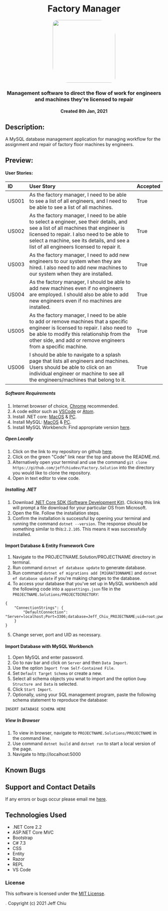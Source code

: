 <div align="center">

# Factory Manager

</div>

<div align="center">
<img src="https://github.com/jeffchiudev.png" width="200px" height="auto" style="border-radius: 15px 50px;">

</div>
<h3 align="center">Management software to direct the flow of work for engineers and machines they're licensed to repair </h3>
<h4 align="center">Created 8th Jan, 2021</h4>


## Description:
A MySQL database management application for managing workflow for the assignment and repair of factory floor machines by engineers.  

## Preview:

#### User Stories:
| ID | User Story | Accepted |
| :-------- | :------ | :------- |
| US001 | As the factory manager, I need to be able to see a list of all engineers, and I need to be able to see a list of all machines. | True |
| US002 | As the factory manager, I need to be able to select a engineer, see their details, and see a list of all machines that engineer is licensed to repair. I also need to be able to select a machine, see its details, and see a list of all engineers licensed to repair it. | True |
| US003 | As the factory manager, I need to add new engineers to our system when they are hired. I also need to add new machines to our system when they are installed. | True |
| US004 | As the factory manager, I should be able to add new machines even if no engineers are employed. I should also be able to add new engineers even if no machines are installed. | True |
| US005 | As the factory manager, I need to be able to add or remove machines that a specific engineer is licensed to repair. I also need to be able to modify this relationship from the other side, and add or remove engineers from a specific machine. | True |
| US006 | I should be able to navigate to a splash page that lists all engineers and machines. Users should be able to click on an individual engineer or machine to see all the engineers/machines that belong to it. | True |

##### Software Requirements

1. Internet browser of choice, [Chrome](https://www.google.com/chrome/?brand=CHBD&brand=FHFK&gclid=CjwKCAiA_9r_BRBZEiwAHZ_v19Z0_XYzZ8NiG2AyZJ9A8ZVQjOBCYIuyRcS3Muc41TZCA_PL0n3s6hoCiaEQAvD_BwE&gclsrc=aw.ds) recommended.
2. A code editor such as [VSCode](https://code.visualstudio.com/) or [Atom](https://atom.io/).
3. Install .NET core: [MacOS](https://dotnet.microsoft.com/download/thank-you/dotnet-sdk-2.2.106-macos-x64-installer) & [PC](https://dotnet.microsoft.com/download/thank-you/dotnet-sdk-2.2.203-windows-x64-installer).
4. Install MySQL: [MacOS](https://dev.mysql.com/downloads/file/?id=484914) & [PC](https://dev.mysql.com/downloads/file/?id=484919).
5. Install MySQL Workbench: Find appropriate version [here](https://dev.mysql.com/downloads/workbench/).

##### Open Locally

1. Click on the link to my repository on github [here](https://github.com/jeffchiudev/Factory.Solution). 
2. Click on the green "Code" link near the top and above the README.md.
3. Alternatively open your terminal and use the command `git clone https://github.com/jeffchiudev/Factory.Solution` into the directory you would like to clone the repository.
4. Open in text editor to view code.

##### Installing .NET

1. Download [.NET Core SDK (Software Development Kit)](https://dotnet.microsoft.com/download/thank-you/dotnet-sdk-2.2.106-macos-x64-installer). Clicking this link will prompt a file download for your particular OS from Microsoft.
2. Open the file. Follow the installation steps.
3. Confirm the installation is successful by opening your terminal and running the command `dotnet --version`. The response should be something similar to this:`2.2.105`. This means it was successfully installed.

#### Import Database & Entity Framework Core
1. Navigate to the PROJECTNAME.Solution/PROJECTNAME directory in terminal.
2. Run command `dotnet ef database update` to generate database.
3. Run command `dotnet ef migrations add [MIGRATIONNAME]` and `dotnet ef database update` if you're making changes to the database. 
4. To access your database that you've set up in MySQL workbench add the following code into a `appsettings.json` file in the `PROJECTNAME.Solutions/PROJECTDIRECTORY`:

```
{
    "ConnectionStrings": {
        "DefaultConnection": "Server=localhost;Port=3306;database=Jeff_Chiu_PROJECTNAME;uid=root;pwd=YourPassword;"
    }
}
```
5. Change server, port and UID as necessary.  

#### Import Database with MySQL Workbench
1. Open MySQL and enter password.
2. Go to nav bar and click on `Server` and then `Data Import`.
3. Use the option `Import from Self-Contained File`.
4. Set `Default Target Schema` or create a new.
5. Select all schema objects you wnat to import and the option `Dump Structure and Data` is selected.
6. Click `Start Import`.
7. Optionally, using your SQL management program, paste the following schema statement to reproduce the database:
```
INSERT DATABASE SCHEMA HERE
```

##### View In Browser

1. To view in browser, navigate to `PROJECTNAME.Solutions/PROJECTNAME` in the command line.
2. Use command `dotnet build` and `dotnet run` to start a local version of the page. 
3. Navigate to http://localhost:5000

## Known Bugs

## Support and Contact Details

If any errors or bugs occur please email me [here](jeffchiudev@gmail.com).

## Technologies Used

- .NET Core 2.2
- ASP.NET Core MVC
- Bootstrap
- C# 7.3
- CSS
- Entity
- Razor
- REPL
- VS Code

### License

This software is licensed under the [MIT License](https://choosealicense.com/licenses/mit/).

<img src="https://apprecs.org/gp/images/app-icons/300/7c/air.capoo.jpg" width="1%" height="auto" style="border-radius: 50%"> Copyright (c) 2021 Jeff Chiu 